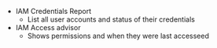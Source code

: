 - IAM Credentials Report
	- List all user accounts and status of their credentials
- IAM Access advisor
	- Shows permissions and when they were last accesseed